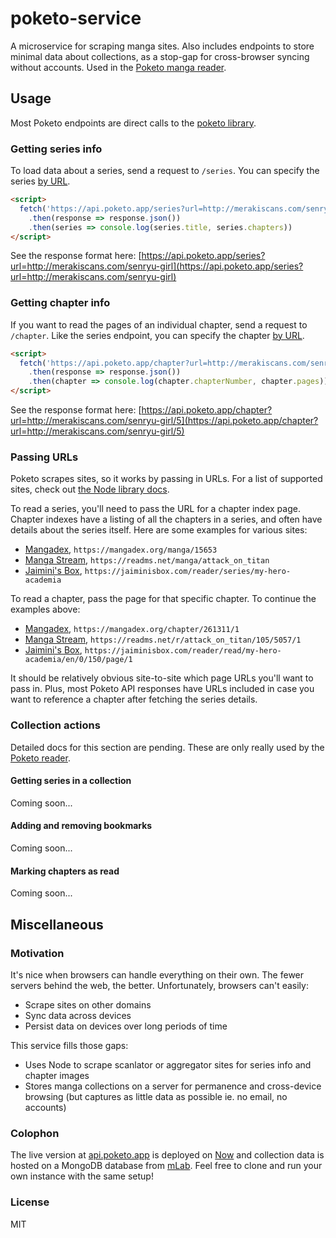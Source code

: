 poketo-service
============

A microservice for scraping manga sites. Also includes endpoints to store minimal data about collections, as a stop-gap for cross-browser syncing without accounts. Used in the [Poketo manga reader](https://poketo.app).

## Usage

Most Poketo endpoints are direct calls to the [poketo library](https://github.com/poketo/lib).

### Getting series info

To load data about a series, send a request to `/series`. You can specify the series [by URL](#passing-urls).

```html
<script>
  fetch('https://api.poketo.app/series?url=http://merakiscans.com/senryu-girl')
    .then(response => response.json())
    .then(series => console.log(series.title, series.chapters))
</script>
```

See the response format here: [https://api.poketo.app/series?url=http://merakiscans.com/senryu-girl](https://api.poketo.app/series?url=http://merakiscans.com/senryu-girl)

### Getting chapter info

If you want to read the pages of an individual chapter, send a request to `/chapter`. Like the series endpoint, you can specify the chapter [by URL](#passing-urls).

```html
<script>
  fetch('https://api.poketo.app/chapter?url=http://merakiscans.com/senryu-girl/5')
    .then(response => response.json())
    .then(chapter => console.log(chapter.chapterNumber, chapter.pages))
</script>
```

See the response format here: [https://api.poketo.app/chapter?url=http://merakiscans.com/senryu-girl/5](https://api.poketo.app/chapter?url=http://merakiscans.com/senryu-girl/5)

### Passing URLs

Poketo scrapes sites, so it works by passing in URLs. For a list of supported sites, check out [the Node library docs](https://github.com/poketo/node).

To read a series, you'll need to pass the URL for a chapter index page. Chapter indexes have a listing of all the chapters in a series, and often have details about the series itself. Here are some examples for various sites:

* [Mangadex](https://mangadex.org/manga/15653/dragon-ball-super), `https://mangadex.org/manga/15653`
* [Manga Stream](https://readms.net/manga/attack_on_titan), `https://readms.net/manga/attack_on_titan`
* [Jaimini's Box](https://jaiminisbox.com/reader/series/my-hero-academia), `https://jaiminisbox.com/reader/series/my-hero-academia`

To read a chapter, pass the page for that specific chapter. To continue the examples above:

* [Mangadex](https://mangadex.org/chapter/261311/1), `https://mangadex.org/chapter/261311/1`
* [Manga Stream](https://readms.net/r/attack_on_titan/105/5057/1), `https://readms.net/r/attack_on_titan/105/5057/1`
* [Jaimini's Box](https://jaiminisbox.com/reader/read/my-hero-academia/en/0/150/page/1), `https://jaiminisbox.com/reader/read/my-hero-academia/en/0/150/page/1`

It should be relatively obvious site-to-site which page URLs you'll want to pass in. Plus, most Poketo API responses have URLs included in case you want to reference a chapter after fetching the series details.

### Collection actions

Detailed docs for this section are pending. These are only really used by the [Poketo reader](https://poketo.app).

#### Getting series in a collection

Coming soon...

#### Adding and removing bookmarks

Coming soon...

#### Marking chapters as read

Coming soon...

## Miscellaneous

### Motivation

It's nice when browsers can handle everything on their own. The fewer servers behind the web, the better. Unfortunately, browsers can't easily:

* Scrape sites on other domains
* Sync data across devices
* Persist data on devices over long periods of time

This service fills those gaps:

* Uses Node to scrape scanlator or aggregator sites for series info and chapter images
* Stores manga collections on a server for permanence and cross-device browsing (but captures as little data as possible ie. no email, no accounts)

### Colophon

The live version at [api.poketo.app](https://api.poketo.app) is deployed on [Now](https://now.sh) and collection data is hosted on a MongoDB database from [mLab](https://mlab.com). Feel free to clone and run your own instance with the same setup!

### License

MIT
